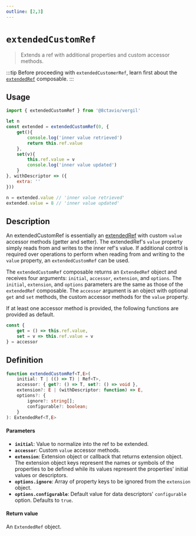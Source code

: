 ```yaml
---
outline: [2,3]
---
```


# `extendedCustomRef`

> Extends a ref with additional properties and custom accessor methods.

:::tip
Before proceeding with `extendedCustomerRef`, learn first about the [`extendedRef`](/composables/extendedRef) composable.
:::

## Usage

```js
import { extendedCustomRef } from '@8ctavio/vergil'

let n
const extended = extendedCustomRef(0, {
    get(){
        console.log('inner value retrieved')
        return this.ref.value
    },
    set(v){
        this.ref.value = v
        console.log('inner value updated')
    }
}, withDescriptor => ({
    extra: ''
}))

n = extended.value // 'inner value retrieved'
extended.value = 8 // 'inner value updated'
```

## Description

An extendedCustomRef is essentially an [extendedRef](/composables/extendedRef) with custom `value` accessor methods (getter and setter). The extendedRef's `value` property simply reads from and writes to the inner ref's value. If additional control is required over operations to perform when reading from and writing to the `value` property, an `extendedCustomRef` can be used.

The `extendedCustomRef` composable returns an `ExtendedRef` object and receives four arguments: `initial`, `accessor`, `extension`, and `options`. The `initial`, `extension`, and `options` parameters are the same as those of the `extendedRef` composable. The `accessor` argument is an object with optional `get` and `set` methods, the custom accessor methods for the `value` property.

If at least one accessor method is provided, the following functions are provided as default.

```js
const {
    get = () => this.ref.value,
    set = v => this.ref.value = v
} = accessor
```

## Definition

```ts
function extendedCustomRef<T,E>(
    initial: T | (() => T) | Ref<T>,
    accessor: { get?: () => T, set?: () => void },
    extension?: E | (withDescriptor: function) => E,
    options?: {
        ignore?: string[];
        configurable?: boolean;
    }
): ExtendedRef<T,E>
```

#### Parameters

- **`initial`**: Value to normalize into the ref to be extended.
- **`accessor`**: Custom `value` accessor methods.
- **`extension`**: Extension object or callback that returns extension object. The extension object keys represent the names or symbols of the properties to be defined while its values represent the properties' initial values or descriptors.
- **`options.ignore`**: Array of property keys to be ignored from the `extension` object.
- **`options.configurable`**: Default value for data descriptors' `configurable` option. Defaults to `true`.

#### Return value

An `ExtendedRef` object.